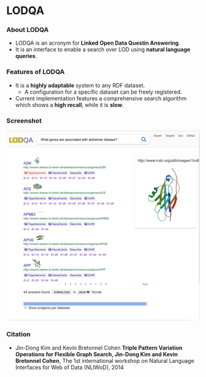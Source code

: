 # LODQA

### About LODQA
* LODQA is an acronym for **Linked Open Data Questin Answering**.
* It is an interface to enable a search over LOD using **natural language queries**.

### Features of LODQA
* It is a **highly adaptable** system to any RDF dataset.
  * A configuration for a specific dataset can be freely registered.
* Current implementation features a comprehensive search algorithm which shows a **high recall**, while it is **slow**.

### Screenshot
![Fig-1](https://raw.githubusercontent.com/dbcls/website/master/services/images/DBCLSservices_LODQA_fig-1_180604.png)

### Citation

* Jin-Dong Kim and Kevin Bretonnel Cohen
    **Triple Pattern Variation Operations for Flexible Graph Search, Jin-Dong Kim and Kevin Bretonnel Cohen**, The 1st international workshop on Natural Language Interfaces for Web of Data (NLIWoD), 2014
